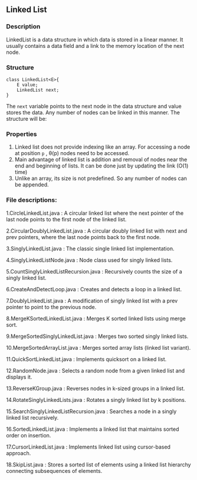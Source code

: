## Linked List
### Description

LinkedList is a data structure in which data is stored in a linear manner. It usually contains a data field and a link to the memory location of the next node.

### Structure

```
class LinkedList<E>{
    E value;
    LinkedList next;
}
```

The `next` variable points to the next node in the data structure and value stores the data. Any number of nodes can be linked in this manner. The structure will be:


### Properties
1. Linked list does not provide indexing like an array. For accessing a node at position `p` , &theta;(p) nodes need to be accessed.
2. Main advantage of linked list is addition and removal of nodes near the end and beginning of lists. It can be done just by updating the link (O(1) time)
3. Unlike an array, its size is not predefined. So any number of nodes can be appended.

### File descriptions:

1.CircleLinkedList.java : A circular linked list where the next pointer of the last node points to the first node of the linked list.

2.CircularDoublyLinkedList.java : A circular doubly linked list with next and prev pointers, where the last node points back to the first node.

3.SinglyLinkedList.java : The classic single linked list implementation.

4.SinglyLinkedListNode.java : Node class used for singly linked lists.

5.CountSinglyLinkedListRecursion.java : Recursively counts the size of a singly linked list.

6.CreateAndDetectLoop.java : Creates and detects a loop in a linked list.

7.DoublyLinkedList.java : A modification of singly linked list with a prev pointer to point to the previous node.

8.MergeKSortedLinkedList.java : Merges K sorted linked lists using merge sort.

9.MergeSortedSinglyLinkedList.java : Merges two sorted singly linked lists.

10.MergeSortedArrayList.java : Merges sorted array lists (linked list variant).

11.QuickSortLinkedList.java : Implements quicksort on a linked list.

12.RandomNode.java : Selects a random node from a given linked list and displays it.

13.ReverseKGroup.java : Reverses nodes in k-sized groups in a linked list.

14.RotateSinglyLinkedLists.java : Rotates a singly linked list by k positions.

15.SearchSinglyLinkedListRecursion.java : Searches a node in a singly linked list recursively.

16.SortedLinkedList.java : Implements a linked list that maintains sorted order on insertion.

17.CursorLinkedList.java : Implements linked list using cursor-based approach.

18.SkipList.java : Stores a sorted list of elements using a linked list hierarchy connecting subsequences of elements.
